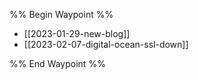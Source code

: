 %% Begin Waypoint %%
- [[2023-01-29-new-blog]]
- [[2023-02-07-digital-ocean-ssl-down]]

%% End Waypoint %%